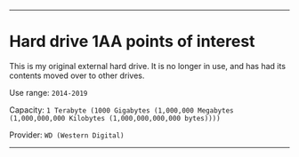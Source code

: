 
***

# Hard drive 1AA points of interest

This is my original external hard drive. It is no longer in use, and has had its contents moved over to other drives.

Use range: `2014-2019`

Capacity: `1 Terabyte (1000 Gigabytes (1,000,000 Megabytes (1,000,000,000 Kilobytes (1,000,000,000,000 bytes))))`

Provider: `WD (Western Digital)`

***
